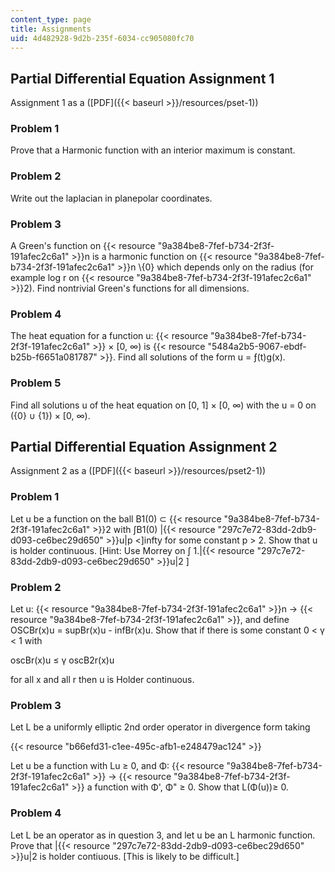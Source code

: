 ```yaml
---
content_type: page
title: Assignments
uid: 4d482928-9d2b-235f-6034-cc905080fc70
---
```


Partial Differential Equation Assignment 1
------------------------------------------

Assignment 1 as a ([PDF]({{< baseurl >}}/resources/pset-1))

### Problem 1

Prove that a Harmonic function with an interior maximum is constant.

### Problem 2

Write out the laplacian in planepolar coordinates.

### Problem 3

A Green's function on {{< resource "9a384be8-7fef-b734-2f3f-191afec2c6a1" >}}n is a harmonic function on {{< resource "9a384be8-7fef-b734-2f3f-191afec2c6a1" >}}n \\{0} which depends only on the radius (for example log r on {{< resource "9a384be8-7fef-b734-2f3f-191afec2c6a1" >}}2). Find nontrivial Green's functions for all dimensions.

### Problem 4

The heat equation for a function u: {{< resource "9a384be8-7fef-b734-2f3f-191afec2c6a1" >}} × \[0, ∞) is {{< resource "5484a2b5-9067-ebdf-b25b-f6651a081787" >}}. Find all solutions of the form u = ƒ(t)g(x).

### Problem 5

Find all solutions u of the heat equation on \[0, 1\] × \[0, ∞) with the u = 0 on ({0} ∪ {1}) × \[0, ∞).

Partial Differential Equation Assignment 2
------------------------------------------

Assignment 2 as a ([PDF]({{< baseurl >}}/resources/pset2-1))

### Problem 1

Let u be a function on the ball B1(0) ⊂ {{< resource "9a384be8-7fef-b734-2f3f-191afec2c6a1" >}}2 with ∫B1(0) |{{< resource "297c7e72-83dd-2db9-d093-ce6bec29d650" >}}u|p \<\]infty for some constant p > 2. Show that u is holder continuous. \[Hint: Use Morrey on ∫ 1.|{{< resource "297c7e72-83dd-2db9-d093-ce6bec29d650" >}}u|2 \]

### Problem 2

Let u: {{< resource "9a384be8-7fef-b734-2f3f-191afec2c6a1" >}}n → {{< resource "9a384be8-7fef-b734-2f3f-191afec2c6a1" >}}, and define OSCBr(x)u = supBr(x)u - infBr(x)u. Show that if there is some constant 0 \< γ \< 1 with

oscBr(x)u ≤ γ oscB2r(x)u

for all x and all r then u is Holder continuous.

### Problem 3

Let L be a uniformly elliptic 2nd order operator in divergence form taking

{{< resource "b66efd31-c1ee-495c-afb1-e248479ac124" >}}

Let u be a function with Lu ≥ 0, and Φ: {{< resource "9a384be8-7fef-b734-2f3f-191afec2c6a1" >}} → {{< resource "9a384be8-7fef-b734-2f3f-191afec2c6a1" >}} a function with Φ', Φ" ≥ 0. Show that L(Φ(u))≥ 0.

### Problem 4

Let L be an operator as in question 3, and let u be an L harmonic function. Prove that |{{< resource "297c7e72-83dd-2db9-d093-ce6bec29d650" >}}u|2 is holder contiuous. \[This is likely to be difficult.\]